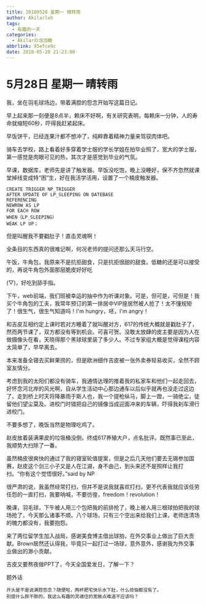 ```yaml
---
title: 20180528 星期一 晴转雨
author: Akilarlxh
tags:
  - 有趣的一天
categories:
  - Akilarの泡泡糖
abbrlink: 95efce9c
date: 2018-05-28 21:23:00
---
```

# 5月28日 星期一 晴转雨

我，坐在羽毛球场边，带着满腔的怨念开始写这篇日记。

早上起来那一刻便是8点半，赖床不好啊，有关研究表明，每赖床一分钟，人的寿命就缩短60秒，吓得我赶紧起床。

早饭饼干，已经连果汁都不想冲了，纯粹靠着精神力量来驾驭肉体吧。

骑车去学校，路上看着好多穿着学士服的学长学姐在拍毕业照了，宽大的学士服，第一感觉是肉眼可见的热，其次才是感觉到毕业的气氛。

早课，数据库，老师先是讲了触发器。早饭没吃饱，晚上没睡好，保不齐忽然就课堂掉线变成特“困”生，好在我活学活用，设置了一个楠皮触发器。
```
CREATE TRIGGER NP_TRIGGER
AFTER UPDATE OF LP_SLEEPING ON DATEBASE
REFERENCING
NEWROW AS LP
FOR EACH ROW
WHEN（LP_SLEEPING）
WEAK LP UP；
```
但是叫醒我不要戳肚子！直击灵魂啊！

全条目的东西真的很难记啊，何况老师的提问还那么天马行空。

午饭，牛角包，我原来不是抗拒甜食，只是抗拒很甜的甜食。低糖的还是可以接受的，再说牛角包外面那层脆皮好好吃

(▽)，好吃到舔手指。

下午，web前端，我们班被幸运的抽中作为听课对象。可是，但可是，可但是！我买个牛角包的工夫，我常年预订的第一排居中VIP座居然被人抢了！太不懂规矩了！很生气，很生气知道吗！I'm hungry，呸，I'm angry！

和吉皮互相约定上课时若对方睡着了就叫醒对方，617的传统大概就是戳肚子了，然而两节课了，双方都没有等到机会。可喜可贺。没敢太放肆的皮主要是因为人在做摄像头在看，天晓得那个黑球球里装了多少人。不过专家组大概是觉得课程内容太简单了，早早离去。

本来准备全寝去买鲜果捞的，但是欧洲细作吉皮被一张外卖券轻易收买，全然不顾室友情分。

考虑到我的太阳们都没有骑车，我通情达理的推着我的私家车和他们一起走回去，好怀念河北岸的风光啊，自从学生活动中心那边通车以后似乎就再也没走过这边了。走到桥上时天将降暴雨于斯人也，我一个提枪纵马，脚上一蹬，一骑绝尘，徒留他们望尘莫及。进校门时错把自己的镜像当成迎面冲来的车辆，吓得我刹车滑行进校门。

不要多想了，晚饭当然是物理吃鸡了。

赵皮放着装满果皮的垃圾桶没倒，终成617养殖大户，点名批评。既然事已至此，我顺势大扫除了一番。

虽然楠皮很爽快的通过了我的寝室轮值提案，但是之后几天他们要去无锡参加国赛，赵皮这个剑三小子又是人在江湖，身不由己，到头来还不是照样让我打扫。“你有这个觉悟很好。”said by NP

很严肃的说，我虽然经常打扫，但并不是说我就喜欢打扫，更不代表我就应该任劳任怨的一直打扫，我要呐喊，不要彷徨，freedom！revolution！

晚课，羽毛球，下午被人用三个包把我的前排抢了，晚上被人用三根球拍把我的球场抢了，今天那么诸事不顺。八个球场，只有三个空出来给我们上课，老师连清场的魄力都没有，我要抱怨。

来了两位留学生加入战局，感谢美食博主借出球拍，在外交事业上做出了巨大贡献。Brown居然还认得我，毕竟只一起打过一场球，意外意外，感谢我为外交事业做出的渺小贡献。

吉皮又要熬夜做PPT了，今天全国爱发日，了解一下？

题外话
```
开头是不是说满腔怨念？随便啦，两杯肥宅快乐水下肚，什么烦恼都没有了。
别提什么胖不胖的，我这么有趣的灵魂住的宽敞点难道不应该吗？
```